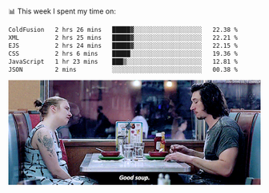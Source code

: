 📊 This week I spent my time on:
<!--START_SECTION:waka-->

```text
ColdFusion   2 hrs 26 mins   █████▓░░░░░░░░░░░░░░░░░░░   22.38 %
XML          2 hrs 25 mins   █████▓░░░░░░░░░░░░░░░░░░░   22.21 %
EJS          2 hrs 24 mins   █████▓░░░░░░░░░░░░░░░░░░░   22.15 %
CSS          2 hrs 6 mins    █████░░░░░░░░░░░░░░░░░░░░   19.36 %
JavaScript   1 hr 23 mins    ███▒░░░░░░░░░░░░░░░░░░░░░   12.81 %
JSON         2 mins          ░░░░░░░░░░░░░░░░░░░░░░░░░   00.38 %
```

<!--END_SECTION:waka-->


![](goodSoup.gif)
